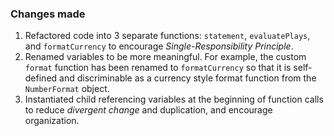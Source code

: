### Changes made

1. Refactored code into 3 separate functions: `statement`, `evaluatePlays`, and `formatCurrency` to encourage _Single-Responsibility Principle_.
2. Renamed variables to be more meaningful. For example, the custom `format` function has been renamed to `formatCurrency` so that it is self-defined and discriminable as a currency style format function from the `NumberFormat` object.
3. Instantiated child referencing variables at the beginning of function calls to reduce _divergent change_ and duplication, and encourage organization.
